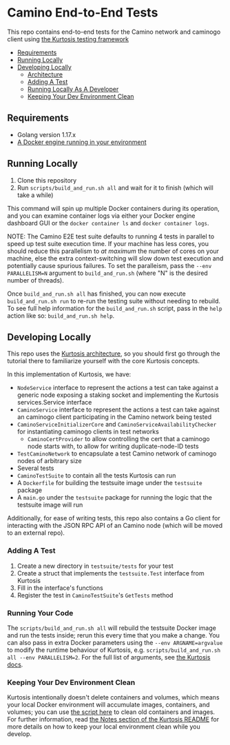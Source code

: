 Camino End-to-End Tests
====================
This repo contains end-to-end tests for the Camino network and caminogo client using [the Kurtosis testing framework](https://github.com/kurtosis-tech/kurtosis-docs)

* [Requirements](#requirements)
* [Running Locally](#running-locally)
* [Developing Locally](#developing-locally)
    * [Architecture](#architecture)
    * [Adding A Test](#adding-a-test)
    * [Running Locally As A Developer](#running-locally-as-a-developer)
    * [Keeping Your Dev Environment Clean](#keeping-your-dev-environment-clean)

Requirements
------------
* Golang version 1.17.x
* [A Docker engine running in your environment](https://docs.docker.com/engine/install/)

Running Locally
---------------
1. Clone this repository
1. Run `scripts/build_and_run.sh all` and wait for it to finish (which will take a while)

This command will spin up multiple Docker containers during its operation, and you can examine container logs via either your Docker engine dashboard GUI or the `docker container ls` and `docker container logs`.

NOTE: The Camino E2E test suite defaults to running 4 tests in parallel to speed up test suite execution time. If your machine has less cores, you should reduce this parallelism to _at maximum_ the number of cores on your machine, else the extra context-switching will slow down test execution and potentially cause spurious failures. To set the paralleism, pass the `--env PARALLELISM=N` argument to `build_and_run.sh` (where "N" is the desired number of threads).

Once `build_and_run.sh all` has finished, you can now execute `build_and_run.sh run` to re-run the testing suite without needing to rebuild. To see full help information for the `build_and_run.sh` script, pass in the `help` action like so: `build_and_run.sh help`.

Developing Locally
------------------
This repo uses the [Kurtosis architecture](https://github.com/kurtosis-tech/kurtosis-docs), so you should first go through the tutorial there to familiarize yourself with the core Kurtosis concepts.

In this implementation of Kurtosis, we have:
* `NodeService` interface to represent the actions a test can take against a generic node exposing a staking socket and implementing the Kurtosis services.Service interface
* `CaminoService` interface to represent the actions a test can take against an caminogo client participating in the Camino network being tested
* `CaminoServiceInitializerCore` and `CaminoServiceAvailabilityChecker` for instantiating caminogo clients in test networks
    * `CaminoCertProvider` to allow controlling the cert that a caminogo node starts with, to allow for writing duplicate-node-ID tests
* `TestCaminoNetwork` to encapsulate a test Camino network of caminogo nodes of arbitrary size
* Several tests
* `CaminoTestSuite` to contain all the tests Kurtosis can run
* A `Dockerfile` for building the testsuite image under the `testsuite` package
* A `main.go` under the `testsuite` package for running the logic that the testsuite image will run

Additionally, for ease of writing tests, this repo also contains a Go client for interacting with the JSON RPC API of an Camino node (which will be moved to an external repo).

### Adding A Test
1. Create a new directory in `testsuite/tests` for your test
2. Create a struct that implements the `testsuite.Test` interface from Kurtosis
3. Fill in the interface's functions
4. Register the test in `CaminoTestSuite`'s `GetTests` method

### Running Your Code
The `scripts/build_and_run.sh all` will rebuild the testsuite Docker image and run the tests inside; rerun this every time that you make a change. You can also pass in extra Docker parameters using the `--env ARGNAME=argvalue` to modify the runtime behaviour of Kurtosis, e.g. `scripts/build_and_run.sh all --env PARALLELISM=2`. For the full list of arguments, see [the Kurtosis docs](https://github.com/kurtosis-tech/kurtosis-docs#details-1).

### Keeping Your Dev Environment Clean
Kurtosis intentionally doesn't delete containers and volumes, which means your local Docker environment will accumulate images, containers, and volumes; you can use [the script here](./scripts/clean_docker_environment.sh) to clean old containers and images. For further information, read [the Notes section of the Kurtosis README](https://github.com/kurtosis-tech/kurtosis-docs#abnormal-exit) for more details on how to keep your local environment clean while you develop.
